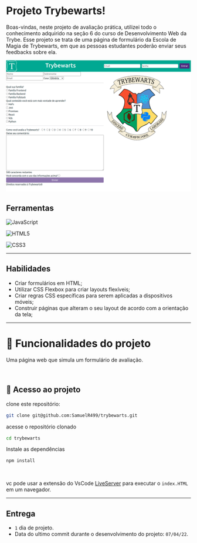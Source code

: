 # Projeto Trybewarts!

Boas-vindas, neste projeto de avaliação prática, utilizei todo o conhecimento adquirido na seção 6 do curso de Desenvolvimento Web da Trybe.
Esse projeto se trata de  uma página de formulário da Escola de Magia de Trybewarts, em que as pessoas estudantes poderão enviar seus feedbacks sobre ela. 

<img src="./trybewarts.png" width="700" />

## Ferramentas

![JavaScript](https://img.shields.io/badge/javascript-%23323330.svg?style=for-the-badge&logo=javascript&logoColor=%23F7DF1E)

![HTML5](https://img.shields.io/badge/html5-%23E34F26.svg?style=for-the-badge&logo=html5&logoColor=white)

![CSS3](https://img.shields.io/badge/css3-%231572B6.svg?style=for-the-badge&logo=css3&logoColor=white)

---

## Habilidades

- Criar formulários em HTML;
- Utilizar CSS Flexbox para criar layouts flexíveis;
- Criar regras CSS específicas para serem aplicadas a dispositivos móveis;
- Construir páginas que alteram o seu layout de acordo com a orientação da tela;


---

# 🔨 Funcionalidades do projeto
Uma página web que simula um formulário de avaliação.

</br>


## 📁 Acesso ao projeto

clone este repositório:

```sh
git clone git@github.com:SamuelR499/trybewarts.git
```

acesse o repositório clonado

```sh
cd trybewarts
```

Instale as dependências

```sh
npm install
```

</br>

vc pode usar a extensão do VsCode [LiveServer](https://github.com/ritwickdey/vscode-live-server) para executar o `index.HTML` em um navegador.

---

## Entrega

  - `1` dia de projeto.
  - Data do ultimo commit durante o desenvolvimento do projeto: `07/04/22`.

